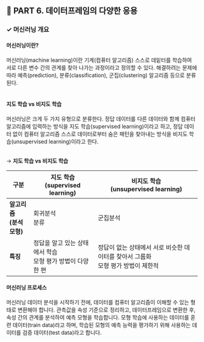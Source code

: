 <h2>📌 PART 6. 데이터프레임의 다양한 응용</h2>
<h3>✓ 머신러닝 개요</h3>

<h4>머신러닝이란?</h4>
머신러닝(machine learning)이란 기계(컴퓨터 알고리즘) 스스로 데잍터를 학습하여 서로 다른 변수 간의 관계를 찾아 나가는 과정이라고 정의할 수 있다. 해결하려는 문제에 따라 예측(prediction), 분류(classification), 군집(clustering) 알고리즘 등으로 분류된다.<br>
<br>

<h4>지도 학습 vs 비지도 학습</h4>
머신러닝은 크게 두 가지 유형으로 분류한다. 정답 데이터를 다른 데이터와 함께 컴퓨터 알고리즘에 입력하는 방식을 지도 학습(supervised learning)이라고 하고, 정답 데이터 없이 컴퓨터 알고리즘 스스로 데이터로부터 숨은 패턴을 찾아내는 방식을 비지도 학습(unsupervised learning)이라고 한다.<br>
<br>

→ **지도 학습 vs 비지도 학습**
<table>
  <thead>
    <tr>
      <th style="text-align: center;">구분</th>
      <th style="text-align: center;">지도 학습<br>(supervised learning)</th>
      <th style="text-align: center;">비지도 학습<br>(unsupervised learning)</th>
    </tr>
  </thead>
  <tbody>
    <tr>
      <td style="text-align: left; font-weight: bold;">알고리즘<br>(분석모형)</td>
      <td style="text-align: left;">회귀분석<br>분류</td>
      <td style="text-align: left;">군집분석</td>
    </tr>
    <tr>
      <td style="text-align: left; font-weight: bold;">특징</td>
      <td style="text-align: left;">정답을 알고 있는 상태에서 학습<br>모형 평가 방법이 다양한 편</td>
      <td style="text-align: left;">정답이 없는 상태에서 서로 비슷한 데이터를 찾아서 그룹화<br>모형 평가 방법이 제한적</td>
    </tr>
  </tbody>
</table>  

<h4>머신러닝 프로세스</h4>
머신러닝 데이터 분석을 시작하기 전에, 데이터를 컴퓨터 알고리즘이 이해할 수 있는 형태로 변환해야 합니다. 관측값을 속성 기준으로 정리하고, 데이터프레임으로 변환한 후, 속성 간의 관계를 분석하여 예측 모형을 학습합니다. 모형 학습에 사용하는 데이터를 훈련 데이터(train data)라고 하며, 학습된 모형의 예측 능력을 평가하기 위해 사용하는 데이터를 검증 데이터(test data)라고 합니다.<br>
<br>